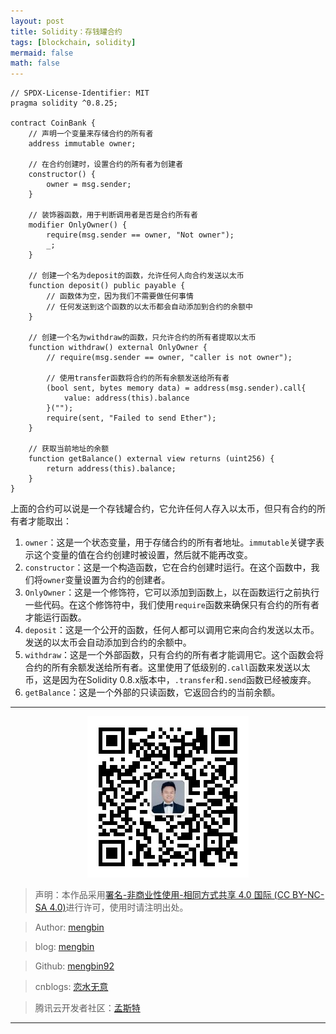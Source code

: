 ```yaml
---
layout: post
title: Solidity：存钱罐合约
tags: [blockchain, solidity]
mermaid: false
math: false
---   
```


```solidity
// SPDX-License-Identifier: MIT
pragma solidity ^0.8.25;

contract CoinBank {
    // 声明一个变量来存储合约的所有者
    address immutable owner;

    // 在合约创建时，设置合约的所有者为创建者
    constructor() {
        owner = msg.sender;
    }

    // 装饰器函数，用于判断调用者是否是合约所有者
    modifier OnlyOwner() {
        require(msg.sender == owner, "Not owner");
        _;
    }

    // 创建一个名为deposit的函数，允许任何人向合约发送以太币
    function deposit() public payable {
        // 函数体为空，因为我们不需要做任何事情
        // 任何发送到这个函数的以太币都会自动添加到合约的余额中
    }

    // 创建一个名为withdraw的函数，只允许合约的所有者提取以太币
    function withdraw() external OnlyOwner {
        // require(msg.sender == owner, "caller is not owner");

        // 使用transfer函数将合约的所有余额发送给所有者
        (bool sent, bytes memory data) = address(msg.sender).call{
            value: address(this).balance
        }("");
        require(sent, "Failed to send Ether");
    }

    // 获取当前地址的余额
    function getBalance() external view returns (uint256) {
        return address(this).balance;
    }
}
```

上面的合约可以说是一个存钱罐合约，它允许任何人存入以太币，但只有合约的所有者才能取出：

1. `owner`：这是一个状态变量，用于存储合约的所有者地址。`immutable`关键字表示这个变量的值在合约创建时被设置，然后就不能再改变。
2. `constructor`：这是一个构造函数，它在合约创建时运行。在这个函数中，我们将`owner`变量设置为合约的创建者。
3. `OnlyOwner`：这是一个修饰符，它可以添加到函数上，以在函数运行之前执行一些代码。在这个修饰符中，我们使用`require`函数来确保只有合约的所有者才能运行函数。
4. `deposit`：这是一个公开的函数，任何人都可以调用它来向合约发送以太币。发送的以太币会自动添加到合约的余额中。
5. `withdraw`：这是一个外部函数，只有合约的所有者才能调用它。这个函数会将合约的所有余额发送给所有者。这里使用了低级别的`.call`函数来发送以太币，这是因为在Solidity 0.8.x版本中，`.transfer`和`.send`函数已经被废弃。
6. `getBalance`：这是一个外部的只读函数，它返回合约的当前余额。

---

<div align="center">
  <img src="../img/qrcode_wechat.jpg" alt="孟斯特">
</div>

> 声明：本作品采用[署名-非商业性使用-相同方式共享 4.0 国际 (CC BY-NC-SA 4.0)](https://creativecommons.org/licenses/by-nc-sa/4.0/deed.zh)进行许可，使用时请注明出处。  

> Author: [mengbin](mengbin1992@outlook.com)  

> blog: [mengbin](https://mengbin.top)  

> Github: [mengbin92](https://mengbin92.github.io/)  

> cnblogs: [恋水无意](https://www.cnblogs.com/lianshuiwuyi/)  

> 腾讯云开发者社区：[孟斯特](https://cloud.tencent.com/developer/user/6649301)  

---
